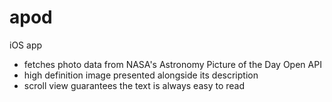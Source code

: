 # apod
iOS app

* fetches photo data from NASA's Astronomy Picture of the Day Open API
* high definition image presented alongside its description 
* scroll view guarantees the text is always easy to read 
